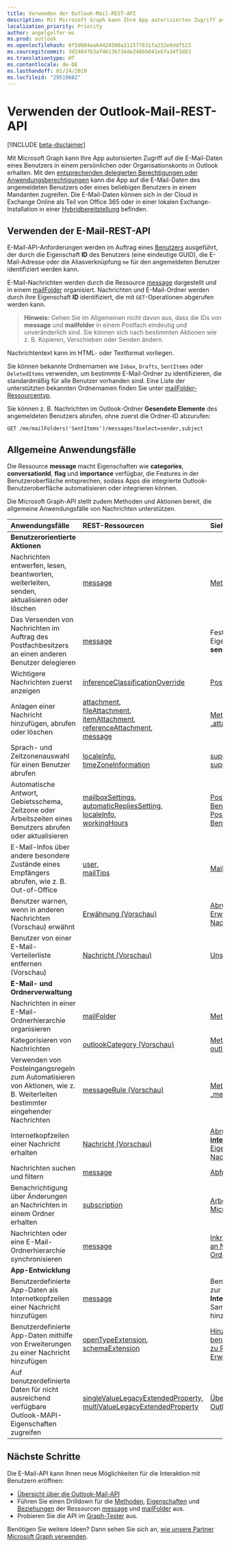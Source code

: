 ```yaml
---
title: Verwenden der Outlook-Mail-REST-API
description: Mit Microsoft Graph kann Ihre App autorisierten Zugriff auf die E-Mail-Daten eines Benutzers in einem persönlichen oder Organisationskonto in Outlook erhalten.
localization_priority: Priority
author: angelgolfer-ms
ms.prod: outlook
ms.openlocfilehash: 6f5d084aa64424500a311577631fa232e8ddf523
ms.sourcegitcommit: 3d24047b3af46136734de2486b041e67a34f3d83
ms.translationtype: HT
ms.contentlocale: de-DE
ms.lasthandoff: 01/24/2019
ms.locfileid: "29519682"
---
```

# <a name="use-the-outlook-mail-rest-api"></a>Verwenden der Outlook-Mail-REST-API

[!INCLUDE [beta-disclaimer](../../includes/beta-disclaimer.md)]

Mit Microsoft Graph kann Ihre App autorisierten Zugriff auf die E-Mail-Daten eines Benutzers in einem persönlichen oder Organisationskonto in Outlook erhalten. Mit den [entsprechenden delegierten Berechtigungen oder Anwendungsberechtigungen](/graph/permissions-reference) kann die App auf die E-Mail-Daten des angemeldeten Benutzers oder eines beliebigen Benutzers in einem Mandanten zugreifen. Die E-Mail-Daten können sich in der Cloud in Exchange Online als Teil von Office 365 oder in einer lokalen Exchange-Installation in einer [Hybridbereitstellung](/graph/hybrid-rest-support) befinden.

## <a name="using-the-mail-rest-api"></a>Verwenden der E-Mail-REST-API

E-Mail-API-Anforderungen werden im Auftrag eines [Benutzers](../resources/user.md) ausgeführt, der durch die Eigenschaft **ID** des Benutzers (eine eindeutige GUID), die E-Mail-Adresse oder die Aliasverknüpfung `me` für den angemeldeten Benutzer identifiziert werden kann.

E-Mail-Nachrichten werden durch die Ressource [message](../resources/message.md) dargestellt und in einem [mailFolder](../resources/mailfolder.md) organisiert. Nachrichten und E-Mail-Ordner werden durch ihre Eigenschaft **ID** identifiziert, die mit `GET`-Operationen abgerufen werden kann.

> **Hinweis:** Gehen Sie im Allgemeinen nicht davon aus, dass die IDs von **message** und **mailfolder** in einem Postfach eindeutig und unveränderlich sind. Sie können sich nach bestimmten Aktionen wie z. B. Kopieren, Verschieben oder Senden ändern.

Nachrichtentext kann im HTML- oder Textformat vorliegen.

Sie können bekannte Ordnernamen wie `Inbox`, `Drafts`, `SentItems` oder `DeletedItems` verwenden, um bestimmte E-Mail-Ordner zu identifizieren, die standardmäßig für alle Benutzer vorhanden sind. Eine Liste der unterstützten bekannten Ordnernamen finden Sie unter [mailFolder-Ressourcentyp](../resources/mailfolder.md).

Sie können z. B. Nachrichten im Outlook-Ordner **Gesendete Elemente** des angemeldeten Benutzers abrufen, ohne zuerst die Ordner-ID abzurufen:

```http
GET /me/mailFolders('SentItems')/messages?$select=sender,subject
```

## <a name="common-use-cases"></a>Allgemeine Anwendungsfälle

Die Ressource **message** macht Eigenschaften wie **categories**, **conversationId**, **flag** und **importance** verfügbar, die Features in der Benutzeroberfläche entsprechen, sodass Apps die integrierte Outlook-Benutzeroberfläche automatisieren oder integrieren können.

Die Microsoft Graph-API stellt zudem Methoden und Aktionen bereit, die allgemeine Anwendungsfälle von Nachrichten unterstützen.

| Anwendungsfälle | REST-Ressourcen | Siehe auch |
|:----------|:---------------|:---------|
| **Benutzerorientierte Aktionen** | | |
| Nachrichten entwerfen, lesen, beantworten, weiterleiten, senden, aktualisieren oder löschen | [message](../resources/message.md) | [Methoden von „message“](../resources/message.md#methods) |
| Das Versenden von Nachrichten im Auftrag des Postfachbesitzers an einen anderen Benutzer delegieren | [message](../resources/message.md) | Festlegen der Eigenschaften **from** und **sender** in einer [Nachricht](../resources/message.md) |
| Wichtigere Nachrichten zuerst anzeigen | [inferenceClassificationOverride](../resources/inferenceclassificationoverride.md) | [Posteingang mit Fokus](../resources/manage-focused-inbox.md) |
| Anlagen einer Nachricht hinzufügen, abrufen oder löschen | [attachment](../resources/attachment.md), <br> [fileAttachment](../resources/fileattachment.md), <br> [itemAttachment](../resources/itemattachment.md), <br> [referenceAttachment](../resources/referenceattachment.md), <br> [message](../resources/message.md) | [Methoden von „attachment“](../resources/attachment.md#methods) |
| Sprach- und Zeitzonenauswahl für einen Benutzer abrufen | [localeInfo](localeinfo.md), <br> [timeZoneInformation](timezoneinformation.md) | [supportedLanguages](../api/outlookuser-supportedlanguages.md), <br> [supportedTimeZones](../api/outlookuser-supportedtimezones.md) |
| Automatische Antwort, Gebietsschema, Zeitzone oder Arbeitszeiten eines Benutzers abrufen oder aktualisieren | [mailboxSettings](../resources/mailboxsettings.md), <br> [automaticRepliesSetting](../resources/automaticrepliessetting.md), <br> [localeInfo](../resources/localeinfo.md), <br> [workingHours](../resources/workinghours.md) | [Postfacheinstellungen des Benutzers abrufen](../api/user-get-mailboxsettings.md) <br> [Postfacheinstellungen des Benutzers aktualisieren](../api/user-update-mailboxsettings.md) |
| E-Mail-Infos über andere besondere Zustände eines Empfängers abrufen, wie z. B. Out-of-Office | [user](../resources/user.md), <br> [mailTips](../resources/mailtips.md) | [MailTips abrufen](../api/user-getmailtips.md) |
| Benutzer warnen, wenn in anderen Nachrichten (Vorschau) erwähnt | [Erwähnung (Vorschau)](../resources/mention.md) | [Abrufen von Details zu @-Erwähnungen in einer Nachricht](../api/message-get.md#request-2) |
| Benutzer von einer E-Mail-Verteilerliste entfernen (Vorschau) | [Nachricht (Vorschau)](../resources/message.md) | [Unsubscribe](../api/message-unsubscribe.md) |
| **E-Mail- und Ordnerverwaltung** | | |
| Nachrichten in einer E-Mail-Ordnerhierarchie organisieren | [mailFolder](../resources/mailfolder.md)  | [Methoden von „mailFolder“](../resources/mailfolder.md#methods) |
| Kategorisieren von Nachrichten | [outlookCategory (Vorschau)](../resources/outlookcategory.md) | [Methoden von outlookCategory](../resources/outlookcategory.md#methods) |
| Verwenden von Posteingangsregeln zum Automatisieren von Aktionen, wie z. B. Weiterleiten bestimmter eingehender Nachrichten | [messageRule (Vorschau)](../resources/messagerule.md) | [Methoden von „messageRule“](../resources/messagerule.md#methods) |
| Internetkopfzeilen einer Nachricht erhalten | [Nachricht (Vorschau)](../resources/message.md) | [Abrufen der **internetMessageHeaders**-Eigenschaft einer Nachricht](../api/message-get.md#request-4). |
| Nachrichten suchen und filtern | [message](../resources/message.md) | [Abfrageparameter](/graph/query-parameters)  |
| Benachrichtigung über Änderungen an Nachrichten in einem Ordner erhalten | [subscription](../resources/subscription.md) | [Arbeiten mit Webhooks in Microsoft Graph](../resources/webhooks.md) |
| Nachrichten oder eine E-Mail-Ordnerhierarchie synchronisieren | [message](../resources/message.md) | [Inkrementelle Änderungen an Nachrichten in einem Ordner abrufen](/graph/delta-query-messages) |
| **App-Entwicklung** | | |
| Benutzerdefinierte App-Daten als Internetkopfzeilen einer Nachricht hinzufügen | [message](../resources/message.md) | Benutzerdefinierte Daten zur **InternetMessageHeaders**-Sammlung der Nachricht hinzufügen |
| Benutzerdefinierte App-Daten mithilfe von Erweiterungen zu einer Nachricht hinzufügen | [openTypeExtension](../resources/opentypeextension.md), <br>[schemaExtension](../resources/schemaextension.md) | [Hinzufügen von benutzerdefinierten Daten zu Ressourcen mithilfe von Erweiterungen](/graph/extensibility-overview) |
| Auf benutzerdefinierte Daten für nicht ausreichend verfügbare Outlook-MAPI-Eigenschaften zugreifen | [singleValueLegacyExtendedProperty](../resources/singlevaluelegacyextendedproperty.md), <br> [multiValueLegacyExtendedProperty](../resources/multivaluelegacyextendedproperty.md) | [Übersicht über erweiterte Outlook-Eigenschaften](../resources/extended-properties-overview.md) |

## <a name="next-steps"></a>Nächste Schritte

Die E-Mail-API kann Ihnen neue Möglichkeiten für die Interaktion mit Benutzern eröffnen:

- [Übersicht über die Outlook-Mail-API](/graph/outlook-mail-concept-overview)
- Führen Sie einen Drilldown für die [Methoden](../resources/message.md#methods), [Eigenschaften](../resources/message.md#properties) und [Beziehungen](../resources/message.md#relationships) der Ressourcen [message](../resources/message.md) und [mailFolder](../resources/mailfolder.md) aus.
- Probieren Sie die API im [Graph-Tester](https://developer.microsoft.com/graph/graph-explorer) aus.

Benötigen Sie weitere Ideen? Dann sehen Sie sich an, [wie unsere Partner Microsoft Graph verwenden](https://developer.microsoft.com/graph/graph/examples#partners).
<!--
{
  "type": "#page.annotation",
  "suppressions": [
    "Error: /api-reference/beta/resources/mail-api-overview.md:\r\n      Exception processing links.\r\n    System.ArgumentException: Link Definition was null. Link text: !INCLUDE [beta-disclaimer](../../includes/beta-disclaimer.md)\r\n      at ApiDoctor.Validation.DocFile.get_LinkDestinations()\r\n      at ApiDoctor.Validation.DocSet.ValidateLinks(Boolean includeWarnings, String[] relativePathForFiles, IssueLogger issues, Boolean requireFilenameCaseMatch, Boolean printOrphanedFiles)"
  ]
}
-->
